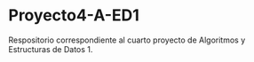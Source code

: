 # Proyecto4-A-ED1
Respositorio correspondiente al cuarto proyecto de Algoritmos y Estructuras de Datos 1.
